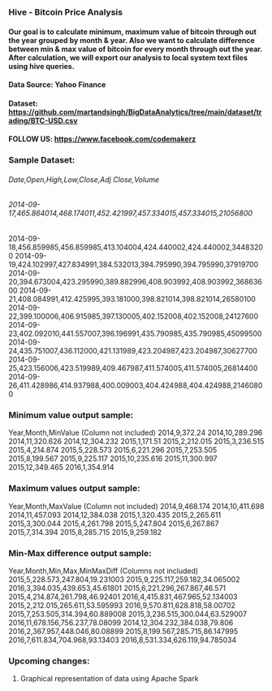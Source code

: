 ### Hive - Bitcoin Price Analysis 
#### Our goal is to calculate minimum, maximum value of bitcoin through out the year grouped by month & year. Also we want to calculate difference between min & max value of bitcoin for every month through out the year. After calculation, we will export our analysis to local system text files using hive queries.

#### Data Source: Yahoo Finance
#### Dataset: https://github.com/martandsingh/BigDataAnalytics/tree/main/dataset/trading/BTC-USD.csv  
#### FOLLOW US: https://www.facebook.com/codemakerz 

### Sample Dataset:
###### Date,Open,High,Low,Close,Adj Close,Volume
###### 2014-09-17,465.864014,468.174011,452.421997,457.334015,457.334015,21056800
2014-09-18,456.859985,456.859985,413.104004,424.440002,424.440002,34483200
2014-09-19,424.102997,427.834991,384.532013,394.795990,394.795990,37919700
2014-09-20,394.673004,423.295990,389.882996,408.903992,408.903992,36863600
2014-09-21,408.084991,412.425995,393.181000,398.821014,398.821014,26580100
2014-09-22,399.100006,406.915985,397.130005,402.152008,402.152008,24127600
2014-09-23,402.092010,441.557007,396.196991,435.790985,435.790985,45099500
2014-09-24,435.751007,436.112000,421.131989,423.204987,423.204987,30627700
2014-09-25,423.156006,423.519989,409.467987,411.574005,411.574005,26814400
2014-09-26,411.428986,414.937988,400.009003,404.424988,404.424988,21460800

### Minimum value output sample:
Year,Month,MinValue (Column not included)
2014,9,372.24
2014,10,289.296
2014,11,320.626
2014,12,304.232
2015,1,171.51
2015,2,212.015
2015,3,236.515
2015,4,214.874
2015,5,228.573
2015,6,221.296
2015,7,253.505
2015,8,199.567
2015,9,225.117
2015,10,235.616
2015,11,300.997
2015,12,349.465
2016,1,354.914

### Maximum values output sample:
Year,Month,MaxValue (Column not included)
2014,9,468.174
2014,10,411.698
2014,11,457.093
2014,12,384.038
2015,1,320.435
2015,2,265.611
2015,3,300.044
2015,4,261.798
2015,5,247.804
2015,6,267.867
2015,7,314.394
2015,8,285.715
2015,9,259.182

### Min-Max difference output sample:
Year,Month,Min,Max,MinMaxDiff (Columns not included)
2015,5,228.573,247.804,19.231003
2015,9,225.117,259.182,34.065002
2016,3,394.035,439.653,45.61801
2015,6,221.296,267.867,46.571
2015,4,214.874,261.798,46.92401
2016,4,415.831,467.965,52.134003
2015,2,212.015,265.611,53.595993
2016,9,570.811,628.818,58.00702
2015,7,253.505,314.394,60.889008
2015,3,236.515,300.044,63.529007
2016,11,678.156,756.237,78.08099
2014,12,304.232,384.038,79.806
2016,2,367.957,448.046,80.08899
2015,8,199.567,285.715,86.147995
2016,7,611.834,704.968,93.13403
2016,8,531.334,626.119,94.785034

### Upcoming changes:
1. Graphical representation of data using Apache Spark
